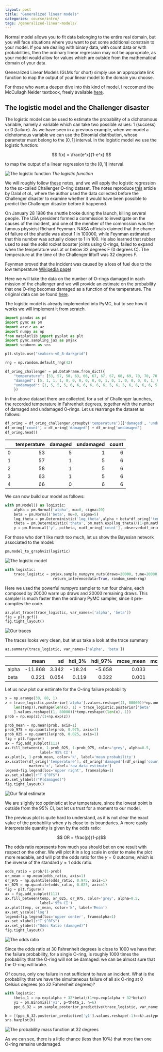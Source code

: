 ```yaml
---
layout: post
title: "Generalized linear models"
categories: course/intro/
tags: /generalized-linear-models/
---
```


Normal model allows you to fit data belonging to the entire real domain,
but you will face situations where you want to put some additional constrain
to your model.
If you are dealing with binary data, with count data or with probabilities,
then the ordinary linear regression may not be appropriate, as your model
would allow for values which are outside from the mathematical domain of your
data.

Generalized Linear Models (GLMs for short) simply use an appropriate link
function to map the output of your linear model to the domain you choose.

For those who want a deeper dive into this kind of model,
I reccomend the McCullagh Nelder textbook, freely available [here](https://www.utstat.toronto.edu/~brunner/oldclass/2201s11/readings/glmbook.pdf).

## The logistic model and the Challenger disaster
The logistic model can be used to estimate the probability of a dichotomous
variable, namely a variable which can take two possible values:
1 (success) or 0 (failure).
As we have seen in a previous example, when we model a dichotomous variable we
can use the Binomial distribution, whose parameter must belong
to the $[0,1]$ interval.
In the logistic model we use the logistic function:

$$
f(x) = \frac{e^x}{1-e^x}
$$

to map the output of a linear regression to the $[0,1]$ interval.

![The logistic function](/docs/assets/images/glm/logistic/logistic.png)
_The logistic function_

We will roughly follow [these](https://bookdown.org/theodds/StatModelingNotes/generalized-linear-models.html)
notes, and we will apply the logistic regression to the so-called Challenger O-ring dataset.
The notes reproduce [this](https://www.jstor.org/stable/2290069) article by Dalal _et al._, where the author used the data collected before the Challenger
disaster to examine whether it would have been possible to predict the Challenger disaster before it happened.

On January 28 1986 the shuttle broke during the launch, killing several people.
The USA president formed a commission to investigate on the causes of the incident,
and one of the member of the commission was the famous physicist Richard Feynman.
NASA officials claimed that the chance of failure of the shuttle was about 1 in 100000,
while Feynman estimated that this number was actually closer to 1 in 100.
He also learned that rubber used to seal the solid rocket booster joints using O-rings,
failed to expand when the temperature was at or below 32 degrees F (0 degrees C).
The temperature at the time of the Challenger liftoff was 32 degrees F.

Feynman proved that the incident was caused by a loss of fuel due to the low temperature
[Wikipedia page](https://en.wikipedia.org/wiki/Space_Shuttle_Challenger_disaster))

Here we will take the data on the number of O-rings damaged in each mission of the 
challenger and we will provide an estimate on the probability that one O-ring becomes
damaged as a function of the temperature.
The original data can be found [here](https://archive.ics.uci.edu/dataset/92/challenger+usa+space+shuttle+o+ring).

The logistic model is already implemented into PyMC,
but to see how it works we will implement it from scratch.

```python
import pandas as pd
import pymc as pm
import arviz as az
import numpy as np
from matplotlib import pyplot as plt
import pymc.sampling_jax as pmjax
import seaborn as sns

plt.style.use("seaborn-v0_8-darkgrid")

rng = np.random.default_rng(42)

df_oring_challenger = pd.DataFrame.from_dict({
    "temperature": [53, 57, 58, 63, 66, 67, 67, 67, 68, 69, 70, 70, 70, 70, 72, 73, 75, 75, 76, 76, 78, 79, 81],
    "damaged": [5, 1, 1, 1, 0, 0, 0, 0, 0, 0, 1, 0, 1, 0, 0, 0, 0, 1, 0, 0, 0, 0, 0],
    "undamaged": [1, 5, 5, 5, 6, 6, 6, 6, 6, 6, 5, 6, 5, 6, 6, 6, 6, 5, 6, 6, 6, 6, 6]
    })
```

In the above dataset there are collected, for a set of Challenger launches,
the recorded temperature in Fahrenheit degrees, together with the number of damaged
and undamaged O-rings.
Let us rearrange the dataset as follows:

```python
df_oring = df_oring_challenger.groupby('temperature')[['damaged', 'undamaged']].apply(sum).reset_index()
df_oring['count'] = df_oring['damaged'] + df_oring['undamaged']
df_oring.head()
```

|    |   temperature |   damaged |   undamaged |   count |
|---:|--------------:|----------:|------------:|--------:|
|  0 |            53 |         5 |           1 |       6 |
|  1 |            57 |         1 |           5 |       6 |
|  2 |            58 |         1 |           5 |       6 |
|  3 |            63 |         1 |           5 |       6 |
|  4 |            66 |         0 |           6 |       6 |

We can now build our model as follows:

```python
with pm.Model() as logistic:
    alpha = pm.Normal('alpha', mu=0, sigma=20)
    beta = pm.Normal('beta', mu=0, sigma=5)
    log_theta = pm.Deterministic('log_theta',alpha + beta*df_oring['temperature'])
    theta = pm.Deterministic('theta', pm.math.exp(log_theta)/(1+pm.math.exp(log_theta)))
    y = pm.Binomial('y', p=theta, n=df_oring['count'], observed=df_oring['undamaged'])
```

For those who don't like math too much, let us show the Bayesian network
associated to the model:

```python
pm.model_to_graphviz(logistic)
```
![The logistic model](/docs/assets/images/glm/logistic/model.svg)

```python
with logistic:
    trace_logistic = pmjax.sample_numpyro_nuts(draws=20000, tune=20000, chains=4,
                      return_inferencedata=True, random_seed=rng)
```

Here we used the powerful numpyro sampler to run four chains, each composed by
20000 warm up draws and 20000 remaining draws.
This sampler is much faster then the ordinary PyMC sampler, since it pre-compiles 
the code.

```python
az.plot_trace(trace_logistic, var_names=['alpha', 'beta'])
fig = plt.gcf()
fig.tight_layout()
```

![Our traces](/docs/assets/images/glm/logistic/trace.png)

The traces looks very clean, but let us take a look at the trace summary

```python
az.summary(trace_logistic, var_names=['alpha', 'beta'])
```

|       |    mean |    sd |   hdi_3% |   hdi_97% |   mcse_mean |   mcse_sd |   ess_bulk |   ess_tail |   r_hat |
|:------|--------:|------:|---------:|----------:|------------:|----------:|-----------:|-----------:|--------:|
| alpha | -11.868 | 3.342 |  -18.24  |    -5.658 |       0.033 |     0.023 |      10494 |      11515 |       1 |
| beta  |   0.221 | 0.054 |    0.119 |     0.322 |       0.001 |     0     |      10502 |      11476 |       1 |

Let us now plot our estimate for the O-ring failure probability

```python
x = np.arange(30, 80, 1)
z = trace_logistic.posterior['alpha'].values.reshape((1, 80000))*np.ones(
    len(temp)).reshape(len(x), 1) + trace_logistic.posterior['beta'
    ].values.reshape((1, 80000))*temp.reshape((len(x), 1))
prob = np.exp(z)/(1+np.exp(z))

prob_mean = np.mean(prob, axis=1)
prob_975 = np.quantile(prob, 0.975, axis=1)
prob_025 = np.quantile(prob, 0.025, axis=1)
fig = plt.figure()
ax = fig.add_subplot(111)
ax.fill_between(x, 1-prob_025, 1-prob_975, color='grey', alpha=0.5,
                label='95% CI')
ax.plot(x, 1-prob_mean, color='k', label='mean probability')
ax.scatter(df_oring['temperature'], df_oring['damaged']/df_oring['count'],
           marker='x', label='raw data estimate')
legend=fig.legend(loc='upper right', framealpha=1)
ax.set_xlabel(r"T $^0F$")
ax.set_ylabel(r"P(damaged)")
fig.tight_layout()
```

![Our final estimate](/docs/assets/images/glm/logistic/probability.png)

We are slightly too optimistic at low temperature, since the lowest point
is outside from the 95% CI, but let us trust for a moment to our model.

The previous plot is quite hard to understand, as it is not clear the exact
value of the probability when $y$ is close to its boundaries.
A more easily interpretable quantity is given by the odds ratio:


$$ OR = \frac{p}{1-p}$$

The odds ratio represents how much you should bet on one result with respect on the other.
We will plot it in a log scale in order to make the plot more readable,
and will plot the odds ratio for the $y=0$ outcome, which is the inverse
of the standard $y=1$ odds ratio.

```python
odds_ratio = prob/(1-prob)
or_mean = np.mean(odds_ratio, axis=1)
or_975 = np.quantile(odds_ratio, 0.975, axis=1)
or_025 = np.quantile(odds_ratio, 0.025, axis=1)
fig = plt.figure()
ax = fig.add_subplot(111)
ax.fill_between(temp, or_025, or_975, color='grey', alpha=0.5,
                label='95% CI')
ax.plot(temp, or_mean, color='k', label='Mean')
ax.set_yscale('log')
legend=fig.legend(loc='upper center', framealpha=1)
ax.set_xlabel(r"T $^0F$")
ax.set_ylabel(r"Odds Ratio (damaged)")
fig.tight_layout()
```

![The odds ratio](/docs/assets/images/glm/logistic/odds_ratio.png)

Since the odds ratio at 30 Fahrenheit degrees is close to $1000$ we have that
the failure probability, for a single O-ring, is roughly 1000 times the probability
that the O-ring will not be damaged: we can be almost sure that the O-ring will brake.

Of course, only one failure in not sufficient to have an incident. What is the probability that we have the simultaneous failure of all six O-ring at 0 Celsius degrees
(so 32 Fahrenheit degrees)?

```python
with logistic:
    theta_1 = np.exp(alpha + 32*beta)/(1+np.exp(alpha + 32*beta))
    y1 = pm.Binomial('y1', p=theta_1, n=6)
    ppc_6_32 = pm.sample_posterior_predictive(trace_logistic, var_names=['y1'])

h = [(ppc_6_32.posterior_predictive['y1'].values.reshape(-1)==k).astype(int) for k in range(7)]
sns.barplot(h)
```

![The probability mass function at 32 degrees](/docs/assets/images/glm/logistic/p_32_6.png)

As we can see, there is a little chance (less than 10%) that more than one O-ring remains undamaged.
